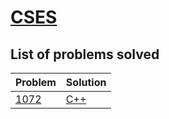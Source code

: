 # [CSES](https://cses.fi/problemset/)

## List of problems solved

| Problem | Solution |
| - | - |
| [1072](https://github.com/gnirmal1/competitive-coding/blob/main/CSES/problems/1072.cpp) | [C++](https://cses.fi/problemset/task/1072) |
